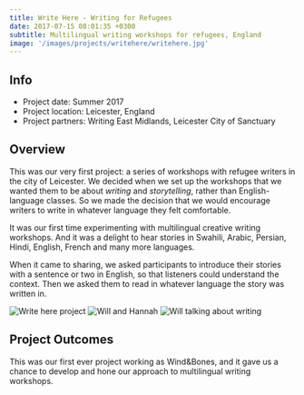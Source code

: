 ```yaml
---
title: Write Here - Writing for Refugees
date: 2017-07-15 08:01:35 +0300
subtitle: Multilingual writing workshops for refugees, England
image: '/images/projects/writehere/writehere.jpg'
---
```


## Info 
- Project date: Summer 2017
- Project location: Leicester, England
- Project partners: Writing East Midlands, Leicester City of Sanctuary

## Overview
This was our very first project: a series of workshops with refugee writers in the city of Leicester. We decided when we set up the workshops that we wanted them to be about *writing* and *storytelling*, rather than English-language classes. So we made the decision that we would encourage writers to write in whatever language they felt comfortable.

It was our first time experimenting with multilingual creative writing workshops. And it was a delight to hear stories in Swahili, Arabic, Persian, Hindi, English, French and many more languages.

When it came to sharing, we asked participants to introduce their stories with a sentence or two in English, so that listeners could understand the context. Then we asked them to read in whatever language the story was written in.

<div class="gallery-box">
  <div class="gallery">
    <img src="/images/projects/writehere/writingrefuge.jpg" loading="lazy" alt="Write here project">
    <img src="/images/projects/writehere/will-han.jpg" loading="lazy" alt="Will and Hannah">
    <img src="/images/projects/writehere/will-pawtalking.jpg" loading="lazy" alt="Will talking about writing">
  </div>
</div>

## Project Outcomes
This was our first ever project working as Wind&Bones, and it gave us a chance to develop and hone our approach to multilingual writing workshops. 
